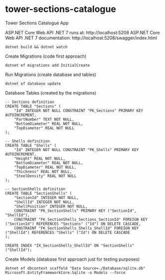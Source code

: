 # tower-sections-catalogue
Tower Sections Catalogue App

ASP.NET Core Web API .NET 7 runs at: http://localhost:5208
ASP.NET Core Web API .NET 7 documentation: http://localhost:5208/swagger/index.html

```
dotnet build && dotnet watch
```

Create Migrations (code first approach)
```
dotnet ef migrations add InitialCreate
```

Run Migrations (create database and tables)
```
dotnet ef database update
```

Database Tables (created by the migrations)
```
-- Sections definition
CREATE TABLE "Sections" (
    "Id" INTEGER NOT NULL CONSTRAINT "PK_Sections" PRIMARY KEY AUTOINCREMENT,
    "PartNumber" TEXT NOT NULL,
    "BottomDiameter" REAL NOT NULL,
    "TopDiameter" REAL NOT NULL
);

-- Shells definition
CREATE TABLE "Shells" (
    "Id" INTEGER NOT NULL CONSTRAINT "PK_Shells" PRIMARY KEY AUTOINCREMENT,
    "Height" REAL NOT NULL,
    "BottomDiameter" REAL NOT NULL,
    "TopDiameter" REAL NOT NULL,
    "Thickness" REAL NOT NULL,
    "SteelDensity" REAL NOT NULL
);

-- SectionShells definition
CREATE TABLE "SectionShells" (
    "SectionId" INTEGER NOT NULL,
    "ShellId" INTEGER NOT NULL,
    "ShellPosition" INTEGER NOT NULL,
    CONSTRAINT "PK_SectionShells" PRIMARY KEY ("SectionId", "ShellId"),
    CONSTRAINT "FK_SectionShells_Sections_SectionId" FOREIGN KEY ("SectionId") REFERENCES "Sections" ("Id") ON DELETE CASCADE,
    CONSTRAINT "FK_SectionShells_Shells_ShellId" FOREIGN KEY ("ShellId") REFERENCES "Shells" ("Id") ON DELETE CASCADE
);

CREATE INDEX "IX_SectionShells_ShellId" ON "SectionShells" ("ShellId");
```

Create Models (database first approach just for testing purposes)
```
dotnet ef dbcontext scaffold "Data Source=./Database/sqlite.db" Microsoft.EntityFrameworkCore.Sqlite -o Models --force
```
